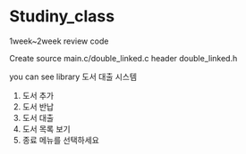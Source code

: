 # Studiny_class
1week~2week review code

Create 
source 
main.c/double_linked.c
header
double_linked.h

you can see library
도서 대출 시스템
1. 도서 추가
2. 도서 반납
3. 도서 대출
4. 도서 목록 보기
5. 종료
메뉴를 선택하세요
